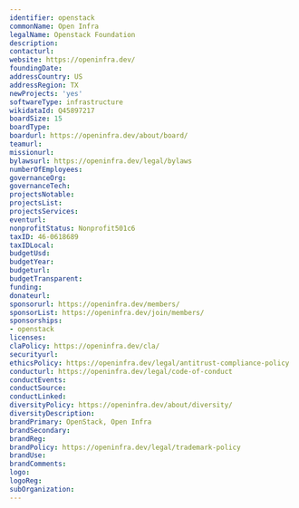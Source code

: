 ```yaml
---
identifier: openstack
commonName: Open Infra
legalName: Openstack Foundation
description:
contacturl:
website: https://openinfra.dev/
foundingDate:
addressCountry: US
addressRegion: TX
newProjects: 'yes'
softwareType: infrastructure
wikidataId: Q45897217
boardSize: 15
boardType:
boardurl: https://openinfra.dev/about/board/
teamurl:
missionurl:
bylawsurl: https://openinfra.dev/legal/bylaws
numberOfEmployees:
governanceOrg:
governanceTech:
projectsNotable:
projectsList:
projectsServices:
eventurl:
nonprofitStatus: Nonprofit501c6
taxID: 46-0618689
taxIDLocal:
budgetUsd:
budgetYear:
budgeturl:
budgetTransparent:
funding:
donateurl:
sponsorurl: https://openinfra.dev/members/
sponsorList: https://openinfra.dev/join/members/
sponsorships:
- openstack
licenses:
claPolicy: https://openinfra.dev/cla/
securityurl:
ethicsPolicy: https://openinfra.dev/legal/antitrust-compliance-policy
conducturl: https://openinfra.dev/legal/code-of-conduct
conductEvents:
conductSource:
conductLinked:
diversityPolicy: https://openinfra.dev/about/diversity/
diversityDescription:
brandPrimary: OpenStack, Open Infra
brandSecondary:
brandReg:
brandPolicy: https://openinfra.dev/legal/trademark-policy
brandUse:
brandComments:
logo:
logoReg:
subOrganization:
---
```

